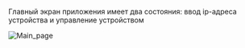 Главный экран приложения имеет два состояния: ввод ip-адреса устройства и управление устройством


![Main_page](https://github.com/Templroot/AndroidStudioApp_for_WEMOS_D1MINI/assets/67968762/fdb439ff-da66-434c-b86a-a759f7b0c6f7)
